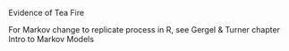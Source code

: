 
Evidence of Tea Fire

For Markov change to replicate process in R, see Gergel & Turner chapter Intro to Markov Models

